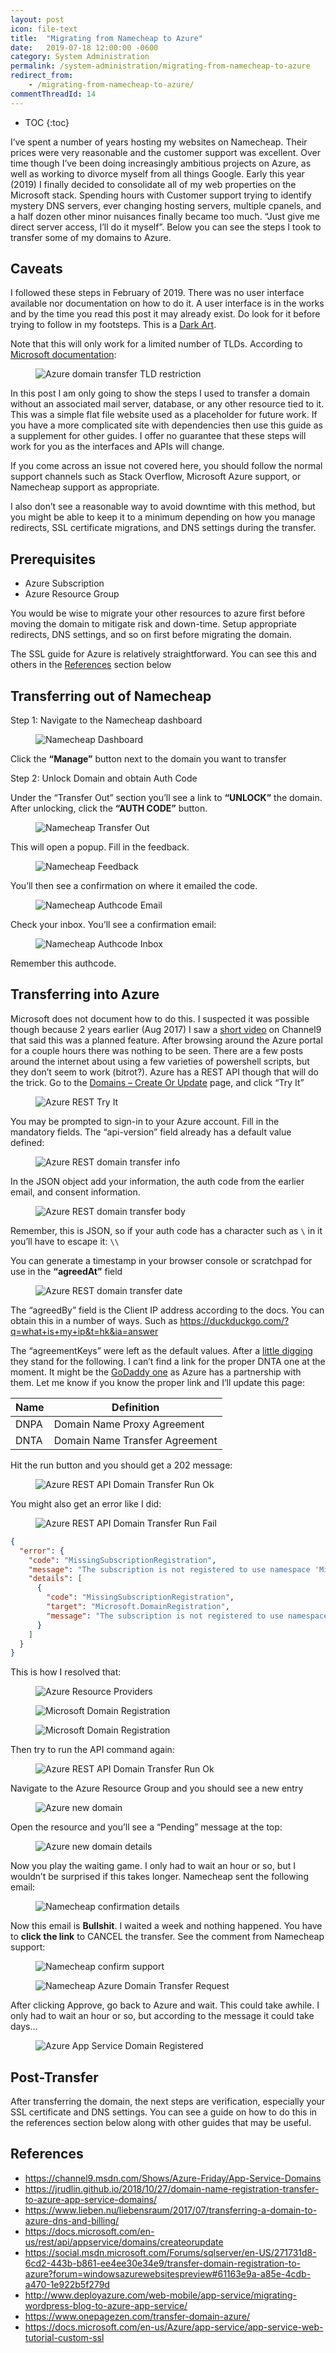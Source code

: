 ```yaml
---
layout: post
icon: file-text
title:  "Migrating from Namecheap to Azure"
date:   2019-07-18 12:00:00 -0600
category: System Administration
permalink: /system-administration/migrating-from-namecheap-to-azure
redirect_from:
    - /migrating-from-namecheap-to-azure/
commentThreadId: 14
---
```


* TOC
{:toc}

I’ve spent a number of years hosting my websites on Namecheap. Their prices were very reasonable and the customer support was excellent. Over time though I’ve been doing increasingly ambitious projects on Azure, as well as working to divorce myself from all things Google. Early this year (2019) I finally decided to consolidate all of my web properties on the Microsoft stack. Spending hours with Customer support trying to identify mystery DNS servers, ever changing hosting servers, multiple cpanels, and a half dozen other minor nuisances finally became too much. “Just give me direct server access, I’ll do it myself”. Below you can see the steps I took to transfer some of my domains to Azure.

## Caveats

I followed these steps in February of 2019. There was no user interface available nor documentation on how to do it. A user interface is in the works and by the time you read this post it may already exist. Do look for it before trying to follow in my footsteps. This is a [Dark Art](https://en.wiktionary.org/wiki/black_art#English).

Note that this will only work for a limited number of TLDs. According to [Microsoft documentation](https://docs.microsoft.com/en-us/azure/app-service/manage-custom-dns-buy-domain#buy-the-domain):

<figure>
  <img src="/media-library/azure/azure-domain-transfer-tld-restriction.png" alt="Azure domain transfer TLD restriction">
</figure>

In this post I am only going to show the steps I used to transfer a domain without an associated mail server, database, or any other resource tied to it. This was a simple flat file website used as a placeholder for future work. If you have a more complicated site with dependencies then use this guide as a supplement for other guides. I offer no guarantee that these steps will work for you as the interfaces and APIs will change.

If you come across an issue not covered here, you should follow the normal support channels such as Stack Overflow, Microsoft Azure support, or Namecheap support as appropriate.

I also don’t see a reasonable way to avoid downtime with this method, but you might be able to keep it to a minimum depending on how you manage redirects, SSL certificate migrations, and DNS settings during the transfer.

## Prerequisites

- Azure Subscription
- Azure Resource Group

You would be wise to migrate your other resources to azure first before moving the domain to mitigate risk and down-time. Setup appropriate redirects, DNS settings, and so on first before migrating the domain.

The SSL guide for Azure is relatively straightforward. You can see this and others in the [References](#references) section below

## Transferring out of Namecheap

Step 1: Navigate to the Namecheap dashboard

<figure>
  <img src="/media-library/azure/namecheap-dashboard.png" alt="Namecheap Dashboard">
</figure>

Click the **“Manage”** button next to the domain you want to transfer

Step 2: Unlock Domain and obtain Auth Code

Under the “Transfer Out” section you’ll see a link to **“UNLOCK”** the domain. After unlocking, click the **“AUTH CODE”** button.

<figure>
  <img src="/media-library/azure/namecheap-transfer-out.png" alt="Namecheap Transfer Out">
</figure>

This will open a popup. Fill in the feedback.

<figure>
  <img src="/media-library/azure/namecheap-feedback.png" alt="Namecheap Feedback">
</figure>

You’ll then see a confirmation on where it emailed the code.

<figure>
  <img src="/media-library/azure/namecheap-authcode-email.png" alt="Namecheap Authcode Email">
</figure>

Check your inbox. You’ll see a confirmation email:

<figure>
  <img src="/media-library/azure/namecheap-authcode-inbox.png" alt="Namecheap Authcode Inbox">
</figure>

Remember this authcode.

## Transferring into Azure

Microsoft does not document how to do this. I suspected it was possible though because 2 years earlier (Aug 2017) I saw a [short video](https://channel9.msdn.com/Shows/Azure-Friday/App-Service-Domains) on Channel9 that said this was a planned feature. After browsing around the Azure portal for a couple hours there was nothing to be seen. There are a few posts around the internet about using a few varieties of powershell scripts, but they don’t seem to work (bitrot?). Azure has a REST API though that will do the trick. Go to the [Domains – Create Or Update](https://docs.microsoft.com/en-us/rest/api/appservice/domains/createorupdate) page, and click “Try It”

<figure>
  <img src="/media-library/azure/azure-rest-api-tryit.png" alt="Azure REST Try It">
</figure>

You may be prompted to sign-in to your Azure account. Fill in the mandatory fields. The “api-version” field already has a default value defined:

<figure>
  <img src="/media-library/azure/azure-rest-domain-transfer-info.png" alt="Azure REST domain transfer info">
</figure>

In the JSON object add your information, the auth code from the earlier email, and consent information.

<figure>
  <img src="/media-library/azure/azure-rest-domain-transfer-body.png" alt="Azure REST domain transfer body">
</figure>

Remember, this is JSON, so if your auth code has a character such as `\` in it you’ll have to escape it: `\\`

You can generate a timestamp in your browser console or scratchpad for use in the **“agreedAt”** field

<figure>
  <img src="/media-library/azure/azure-rest-domain-transfer-date.png" alt="Azure REST domain transfer date">
</figure>

The “agreedBy” field is the Client IP address according to the docs. You can obtain this in a number of ways. Such as <https://duckduckgo.com/?q=what+is+my+ip&t=hk&ia=answer>

The “agreementKeys” were left as the default values. After a [little digging](https://docs.microsoft.com/en-us/rest/api/appservice/topleveldomains/listagreements#tldlegalagreement) they stand for the following. I can’t find a link for the proper DNTA one at the moment. It might be the [GoDaddy one](https://www.godaddy.com/legal/agreements/domain-name-transfer-agreement) as Azure has a partnership with them. Let me know if you know the proper link and I’ll update this page:

| Name | Definition                     |
|------|--------------------------------|
| DNPA | Domain Name Proxy Agreement    |
| DNTA | Domain Name Transfer Agreement |

Hit the run button and you should get a 202 message:

<figure>
  <img src="/media-library/azure/azure-rest-api-domain-transfer-run-ok.png" alt="Azure REST API Domain Transfer Run Ok">
</figure>

You might also get an error like I did:

<figure>
  <img src="/media-library/azure/azure-rest-api-domain-transfer-run-fail.png" alt="Azure REST API Domain Transfer Run Fail">
</figure>

```json
{
  "error": {
    "code": "MissingSubscriptionRegistration",
    "message": "The subscription is not registered to use namespace 'Microsoft.DomainRegistration'. See https://aka.ms/rps-not-found for how to register subscriptions.",
    "details": [
      {
        "code": "MissingSubscriptionRegistration",
        "target": "Microsoft.DomainRegistration",
        "message": "The subscription is not registered to use namespace 'Microsoft.DomainRegistration'. See https://aka.ms/rps-not-found for how to register subscriptions."
      }
    ]
  }
}
```

This is how I resolved that:

<figure>
  <img src="/media-library/azure/azure-resource-providers.png" alt="Azure Resource Providers">
</figure>

<figure>
  <img src="/media-library/azure/microsoft-domain-registration-1.png" alt="Microsoft Domain Registration">
</figure>

<figure>
  <img src="/media-library/azure/microsoft-domain-registration-2.png" alt="Microsoft Domain Registration">
</figure>

Then try to run the API command again:

<figure>
  <img src="/media-library/azure/azure-rest-api-domain-transfer-run-ok.png" alt="Azure REST API Domain Transfer Run Ok">
</figure>

Navigate to the Azure Resource Group and you should see a new entry

<figure>
  <img src="/media-library/azure/arg-new-domain.png" alt="Azure new domain">
</figure>

Open the resource and you’ll see a “Pending” message at the top:

<figure>
  <img src="/media-library/azure/arg-new-domain-details.png" alt="Azure new domain details">
</figure>

Now you play the waiting game. I only had to wait an hour or so, but I wouldn’t be surprised if this takes longer. Namecheap sent the following email:

<figure>
  <img src="/media-library/azure/namecheap-confirm.png" alt="Namecheap confirmation details">
</figure>

Now this email is **Bullshit**. I waited a week and nothing happened. You have to **click the link** to CANCEL the transfer. See the comment from Namecheap support:

<figure>
  <img src="/media-library/azure/namecheap-confirm-support.jpg" alt="Namecheap confirm support">
</figure>

<figure>
  <img src="/media-library/azure/namecheap-azure-domain-transfer-request.png" alt="Namecheap Azure Domain Transfer Request">
</figure>

After clicking Approve, go back to Azure and wait. This could take awhile. I only had to wait an hour or so, but according to the message it could take days…

<figure>
  <img src="/media-library/azure/azure-app-service-domain-registered.png" alt="Azure App Service Domain Registered">
</figure>

## Post-Transfer

After transferring the domain, the next steps are verification, especially your SSL certificate and DNS settings. You can see a guide on how to do this in the references section below along with other guides that may be useful.

## References

- <https://channel9.msdn.com/Shows/Azure-Friday/App-Service-Domains>
- <https://jrudlin.github.io/2018/10/27/domain-name-registration-transfer-to-azure-app-service-domains/>
- <https://www.lieben.nu/liebensraum/2017/07/transferring-a-domain-to-azure-dns-and-billing/>
- <https://docs.microsoft.com/en-us/rest/api/appservice/domains/createorupdate>
- <https://social.msdn.microsoft.com/Forums/sqlserver/en-US/271731d8-6cd2-443b-b861-ee4ee30e34e9/transfer-domain-registration-to-azure?forum=windowsazurewebsitespreview#61163e9a-a85e-4cdb-a470-1e922b5f279d>
- <http://www.deployazure.com/web-mobile/app-service/migrating-wordpress-blog-to-azure-app-service/>
- <https://www.onepagezen.com/transfer-domain-azure/>
- <https://docs.microsoft.com/en-us/Azure/app-service/app-service-web-tutorial-custom-ssl>
